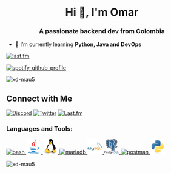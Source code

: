 <h1 align="center">Hi 👋, I'm Omar</h1>
<h3 align="center">A passionate backend dev from Colombia</h3>

- 🌱 I’m currently learning **Python, Java and DevOps**

[![last.fm](https://github-readme-lastfm-stats.netlify.app/.netlify/functions/card?user=xd_mau5&theme=dark&show_scrobbles=true)](https://last.fm/user/xd_mau5)

[![spotify-github-profile](https://spotify-github-profile.vercel.app/api/view?uid=ho6rzmyljyskcjyjgxkg9x0ec&cover_image=true&theme=default&bar_color=53b14f&bar_color_cover=false)](https://spotify-github-profile.vercel.app/api/view?uid=ho6rzmyljyskcjyjgxkg9x0ec&redirect=true)


<p align="left"> <img src="https://komarev.com/ghpvc/?username=xd-mau5&label=Profile%20views&color=0e75b6&style=flat" alt="xd-mau5" /> </p>

## Connect with Me

  [![Discord](https://img.shields.io/badge/Discord-5865F2?style=social&logo=discord)](https://discord.com/users/427683965181362176)
  [![Twitter](https://img.shields.io/badge/Twitter-1DA1F2?style=social&logo=twitter)](https://twitter.com/xd_mau5)
  [![Last.fm](https://img.shields.io/badge/Last.fm-F29F35?style=social&logo=lastdotfm)](https://last.fm/user/xd_mau5)

<h3 align="left">Languages and Tools:</h3>
<p align="left"> <a href="https://www.gnu.org/software/bash/" target="_blank" rel="noreferrer"> <img src="https://www.vectorlogo.zone/logos/gnu_bash/gnu_bash-icon.svg" alt="bash" width="40" height="40"/> </a> <a href="https://www.java.com" target="_blank" rel="noreferrer"> <img src="https://raw.githubusercontent.com/devicons/devicon/master/icons/java/java-original.svg" alt="java" width="40" height="40"/> </a> <a href="https://www.linux.org/" target="_blank" rel="noreferrer"> <img src="https://raw.githubusercontent.com/devicons/devicon/master/icons/linux/linux-original.svg" alt="linux" width="40" height="40"/> </a> <a href="https://mariadb.org/" target="_blank" rel="noreferrer"> <img src="https://www.vectorlogo.zone/logos/mariadb/mariadb-icon.svg" alt="mariadb" width="40" height="40"/> </a> <a href="https://www.mysql.com/" target="_blank" rel="noreferrer"> <img src="https://raw.githubusercontent.com/devicons/devicon/master/icons/mysql/mysql-original-wordmark.svg" alt="mysql" width="40" height="40"/> </a> <a href="https://www.postgresql.org" target="_blank" rel="noreferrer"> <img src="https://raw.githubusercontent.com/devicons/devicon/master/icons/postgresql/postgresql-original-wordmark.svg" alt="postgresql" width="40" height="40"/> </a> <a href="https://postman.com" target="_blank" rel="noreferrer"> <img src="https://www.vectorlogo.zone/logos/getpostman/getpostman-icon.svg" alt="postman" width="40" height="40"/> </a> <a href="https://www.python.org" target="_blank" rel="noreferrer"> <img src="https://raw.githubusercontent.com/devicons/devicon/master/icons/python/python-original.svg" alt="python" width="40" height="40"/> </a> </p>

<p><img align="center" src="https://github-readme-stats.vercel.app/api/top-langs?username=xd-mau5&show_icons=true&locale=en&layout=compact" alt="xd-mau5" /></p>
